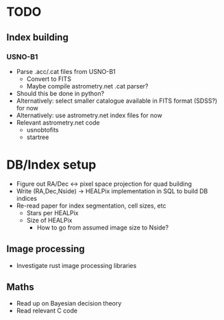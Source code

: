 # TODO

## Index building
### USNO-B1
- Parse .acc/.cat files from USNO-B1
  - Convert to FITS
  - Maybe compile astrometry.net .cat parser?
- Should this be done in python?
- Alternatively: select smaller catalogue available in FITS format (SDSS?) for now
- Alternatively: use astrometry.net index files for now
- Relevant astrometry.net code
  - usnobtofits
  - startree

# DB/Index setup
- Figure out RA/Dec <-> pixel space projection for quad building
- Write (RA,Dec,Nside) -> HEALPix implementation in SQL to build DB indices
- Re-read paper for index segmentation, cell sizes, etc
  - Stars per HEALPix
  - Size of HEALPix
    - How to go from assumed image size to Nside?

## Image processing
- Investigate rust image processing libraries

## Maths
- Read up on Bayesian decision theory
- Read relevant C code

